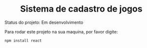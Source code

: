 <h1 align= "center">Sistema de cadastro de jogos</h1> 

Status do projeto: Em desenvolvimento

Para rodar este projeto na sua maquina, por favor digite:

```
npm install react
```
